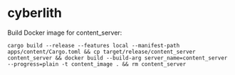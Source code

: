 # cyberlith

Build Docker image for content_server:
```
cargo build --release --features local --manifest-path apps/content/Cargo.toml && cp target/release/content_server content_server && docker build --build-arg server_name=content_server --progress=plain -t content_image . && rm content_server
```